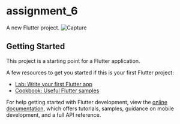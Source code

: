 # assignment_6

A new Flutter project.
![Capture](https://github.com/raihansikdar/Ostad-Flutter-Development/assets/62495168/8ed4ddc6-88eb-450a-9ff7-79711b794a9c)

## Getting Started

This project is a starting point for a Flutter application.

A few resources to get you started if this is your first Flutter project:

- [Lab: Write your first Flutter app](https://docs.flutter.dev/get-started/codelab)
- [Cookbook: Useful Flutter samples](https://docs.flutter.dev/cookbook)

For help getting started with Flutter development, view the
[online documentation](https://docs.flutter.dev/), which offers tutorials,
samples, guidance on mobile development, and a full API reference.

